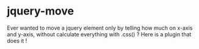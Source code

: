 # jquery-move
Ever wanted to move a jquery element only by telling how much on x-axis and y-axis, without calculate everything with .css() ? Here is a plugin that does it !
